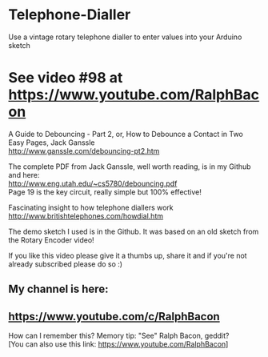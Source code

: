 # Telephone-Dialler
Use a vintage rotary telephone dialler to enter values into your Arduino sketch

# See video #98 at https://www.youtube.com/RalphBacon

A Guide to Debouncing - Part 2, or, How to Debounce a Contact in Two Easy Pages, Jack Ganssle  
http://www.ganssle.com/debouncing-pt2.htm  

The complete PDF from Jack Ganssle, well worth reading, is in my Github and here:  
http://www.eng.utah.edu/~cs5780/debouncing.pdf  
Page 19 is the key circuit, really simple but 100% effective!  

Fascinating insight to how telephone diallers work  
http://www.britishtelephones.com/howdial.htm

The demo sketch I used is in the Github. It was based on an old sketch from the Rotary Encoder video!

If you like this video please give it a thumbs up, share it and if you're not already subscribed please do so :)

My channel is here:  
------------------------------------------------------------------  
https://www.youtube.com/c/RalphBacon  
------------------------------------------------------------------  
How can I remember this? Memory tip: "See" Ralph Bacon, geddit?  
[You can also use this link: https://www.youtube.com/RalphBacon]  
